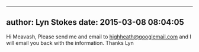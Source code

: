 
---
author: Lyn Stokes
date: 2015-03-08 08:04:05
---
Hi Meavash,
Please send me and email to highheath@googlemail.com and I will email you back with the information.
Thanks
Lyn

